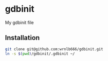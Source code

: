 # gdbinit
My gdbinit file


## Installation
```sh
git clone git@github.com:wrnlb666/gdbinit.git
ln -s $(pwd)/gdbinit/.gdbinit ~/
```
